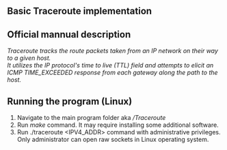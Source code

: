 ## Basic Traceroute implementation

## Official mannual description
*Traceroute tracks the route packets taken from an IP network on their way to a given host.<br>
It utilizes the IP protocol's time to live (TTL) field and attempts to elicit an ICMP TIME_EXCEEDED response from each
gateway along the path to the host.*

## Running the program (Linux)
1. Navigate to the main program folder aka */Traceroute* <br>
2. Run *make* command. It may require installing some additional software.
3. Run ./traceroute <IPV4_ADDR> command with administrative privileges. Only administrator can open raw sockets in Linux operating system.

